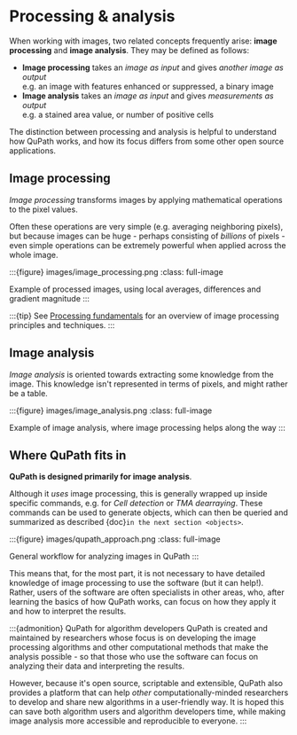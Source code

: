 # Processing & analysis

When working with images, two related concepts frequently arise: **image processing** and **image analysis**.
They may be defined as follows:

- **Image processing** takes an *image as input* and gives *another image as output* <br />
  e.g. an image with features enhanced or suppressed, a binary image
- **Image analysis** takes an *image as input* and gives *measurements as output* <br />
  e.g. a stained area value, or number of positive cells

The distinction between processing and analysis is helpful to understand how QuPath works, and how its focus differs from some other open source applications.

## Image processing

*Image processing* transforms images by applying mathematical operations to the pixel values.

Often these operations are very simple (e.g. averaging neighboring pixels), but because images can be huge - perhaps consisting of *billions* of pixels - even simple operations can be extremely powerful when applied across the whole image.

:::{figure} images/image_processing.png
:class: full-image

Example of processed images, using local averages, differences and gradient magnitude
:::

:::{tip}
See [Processing fundamentals] for an overview of image processing principles and techniques.
:::

## Image analysis

*Image analysis* is oriented towards extracting some knowledge from the image.
This knowledge isn't represented in terms of pixels, and might rather be a table.

:::{figure} images/image_analysis.png
:class: full-image

Example of image analysis, where image processing helps along the way
:::

## Where QuPath fits in

**QuPath is designed primarily for image analysis**.

Although it *uses* image processing, this is generally wrapped up inside specific commands, e.g. for *Cell detection* or *TMA dearraying*.
These commands can be used to generate objects, which can then be queried and summarized as described {doc}`in the next section <objects>`.

:::{figure} images/qupath_approach.png
:class: full-image

General workflow for analyzing images in QuPath
:::

This means that, for the most part, it is not necessary to have detailed knowledge of image processing to use the software (but it can help!).
Rather, users of the software are often specialists in other areas, who, after learning the basics of how QuPath works, can focus on how they apply it and how to interpret the results.

:::{admonition} QuPath for algorithm developers
QuPath is created and maintained by researchers whose focus is on developing the image processing algorithms and other computational methods that make the analysis possible - so that those who use the software can focus on analyzing their data and interpreting the results.

However, because it's open source, scriptable and extensible, QuPath also provides a platform that can help *other* computationally-minded researchers to develop and share new algorithms in a user-friendly way.
It is hoped this can save both algorithm users and algorithm developers time, while making image analysis more accessible and reproducible to everyone.
:::

[processing fundamentals]: https://petebankhead.gitbooks.io/imagej-intro/content/chapters/processing_and_analysis/processing_and_analysis.html
